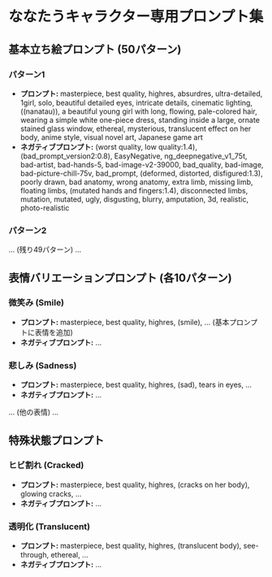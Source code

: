 # ななたうキャラクター専用プロンプト集

## 基本立ち絵プロンプト (50パターン)

### パターン1
- **プロンプト:** masterpiece, best quality, highres, absurdres, ultra-detailed, 1girl, solo, beautiful detailed eyes, intricate details, cinematic lighting, ((nanatau)), a beautiful young girl with long, flowing, pale-colored hair, wearing a simple white one-piece dress, standing inside a large, ornate stained glass window, ethereal, mysterious, translucent effect on her body, anime style, visual novel art, Japanese game art
- **ネガティブプロンプト:** (worst quality, low quality:1.4), (bad_prompt_version2:0.8), EasyNegative, ng_deepnegative_v1_75t, bad-artist, bad-hands-5, bad-image-v2-39000, bad_quality, bad-image, bad-picture-chill-75v, bad_prompt, (deformed, distorted, disfigured:1.3), poorly drawn, bad anatomy, wrong anatomy, extra limb, missing limb, floating limbs, (mutated hands and fingers:1.4), disconnected limbs, mutation, mutated, ugly, disgusting, blurry, amputation, 3d, realistic, photo-realistic

### パターン2
... (残り49パターン) ...

## 表情バリエーションプロンプト (各10パターン)

### 微笑み (Smile)
- **プロンプト:** masterpiece, best quality, highres, (smile), ... (基本プロンプトに表情を追加)
- **ネガティブプロンプト:** ...

### 悲しみ (Sadness)
- **プロンプト:** masterpiece, best quality, highres, (sad), tears in eyes, ...
- **ネガティブプロンプト:** ...

... (他の表情) ...

## 特殊状態プロンプト

### ヒビ割れ (Cracked)
- **プロンプト:** masterpiece, best quality, highres, (cracks on her body), glowing cracks, ...
- **ネガティブプロンプト:** ...

### 透明化 (Translucent)
- **プロンプト:** masterpiece, best quality, highres, (translucent body), see-through, ethereal, ...
- **ネガティブプロンプト:** ...
